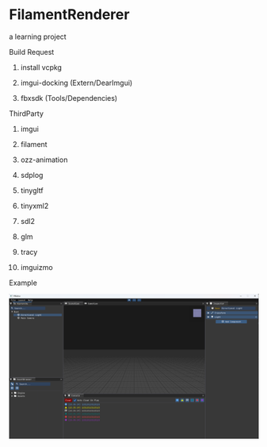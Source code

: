 # FilamentRenderer

a learning project

Build Request

1. install vcpkg

2. imgui-docking (Extern/DearImgui)

3. fbxsdk (Tools/Dependencies)

ThirdParty

1. imgui

2. filament

3. ozz-animation

4. sdplog

5. tinygltf

6. tinyxml2

7. sdl2

8. glm

9. tracy

10. imguizmo

Example

![avatar](Resources/Picture/2025-02-14%20233539.png)